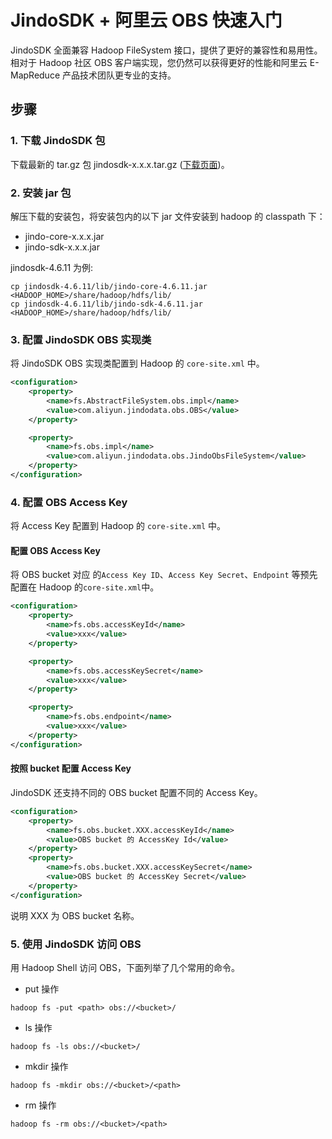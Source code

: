 # JindoSDK + 阿里云 OBS 快速入门

JindoSDK 全面兼容 Hadoop FileSystem 接口，提供了更好的兼容性和易用性。
相对于 Hadoop 社区 OBS 客户端实现，您仍然可以获得更好的性能和阿里云 E-MapReduce 产品技术团队更专业的支持。

## 步骤

### 1. 下载 JindoSDK 包
下载最新的 tar.gz 包 jindosdk-x.x.x.tar.gz ([下载页面](/docs/user/4.x/jindodata_download.md))。

### 2. 安装 jar 包
解压下载的安装包，将安装包内的以下 jar 文件安装到 hadoop 的 classpath 下：
* jindo-core-x.x.x.jar
* jindo-sdk-x.x.x.jar

jindosdk-4.6.11 为例:
```
cp jindosdk-4.6.11/lib/jindo-core-4.6.11.jar <HADOOP_HOME>/share/hadoop/hdfs/lib/
cp jindosdk-4.6.11/lib/jindo-sdk-4.6.11.jar <HADOOP_HOME>/share/hadoop/hdfs/lib/
```

### 3. 配置 JindoSDK OBS 实现类

将 JindoSDK OBS 实现类配置到 Hadoop 的 `core-site.xml` 中。

```xml
<configuration>
    <property>
        <name>fs.AbstractFileSystem.obs.impl</name>
        <value>com.aliyun.jindodata.obs.OBS</value>
    </property>

    <property>
        <name>fs.obs.impl</name>
        <value>com.aliyun.jindodata.obs.JindoObsFileSystem</value>
    </property>
</configuration>
```

### 4. 配置 OBS Access Key

将 Access Key 配置到 Hadoop 的 `core-site.xml` 中。

#### 配置 OBS Access Key

将 OBS bucket 对应 的`Access Key ID`、`Access Key Secret`、`Endpoint` 等预先配置在 Hadoop 的`core-site.xml`中。
```xml
<configuration>
    <property>
        <name>fs.obs.accessKeyId</name>
        <value>xxx</value>
    </property>

    <property>
        <name>fs.obs.accessKeySecret</name>
        <value>xxx</value>
    </property>

    <property>
        <name>fs.obs.endpoint</name>
        <value>xxx</value>
    </property>
</configuration>
```

#### 按照 bucket 配置 Access Key

JindoSDK 还支持不同的 OBS bucket 配置不同的 Access Key。

```xml
<configuration>
    <property>
        <name>fs.obs.bucket.XXX.accessKeyId</name>
        <value>OBS bucket 的 AccessKey Id</value>
    </property>
    <property>
        <name>fs.obs.bucket.XXX.accessKeySecret</name>
        <value>OBS bucket 的 AccessKey Secret</value>
    </property>
</configuration>
```
说明 XXX 为 OBS bucket 名称。

### 5. 使用 JindoSDK 访问 OBS
用 Hadoop Shell 访问 OBS，下面列举了几个常用的命令。

* put 操作
```
hadoop fs -put <path> obs://<bucket>/
```

* ls 操作
```
hadoop fs -ls obs://<bucket>/
```

* mkdir 操作
```
hadoop fs -mkdir obs://<bucket>/<path>
```

* rm 操作
```
hadoop fs -rm obs://<bucket>/<path>
```